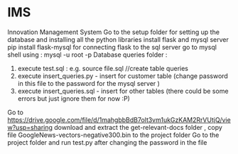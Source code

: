 # IMS
Innovation Management System
Go to the setup folder for setting up the database and installing all the python libraries
  install flask and mysql server
  pip install flask-mysql for connecting flask to the sql server
  go to mysql shell using : mysql -u root -p 
  Database queries folder : 
  1) execute test.sql : e.g. source file.sql //create table queries
  2) execute insert_queries.py - insert for customer table (change password in this file to the password for the mysql server )
  3) execute insert_queries.sql - insert for other tables (there could be some errors but just ignore them for now :P)

Go to  https://drive.google.com/file/d/1mahgbbBdB7olt3vm1ukGzKAM2RrVUtjQ/view?usp=sharing
download and extract the get-relevant-docs folder , copy file GoogleNews-vectors-negative300.bin to the project folder
Go to the project folder and run test.py after changing the password in the file 
